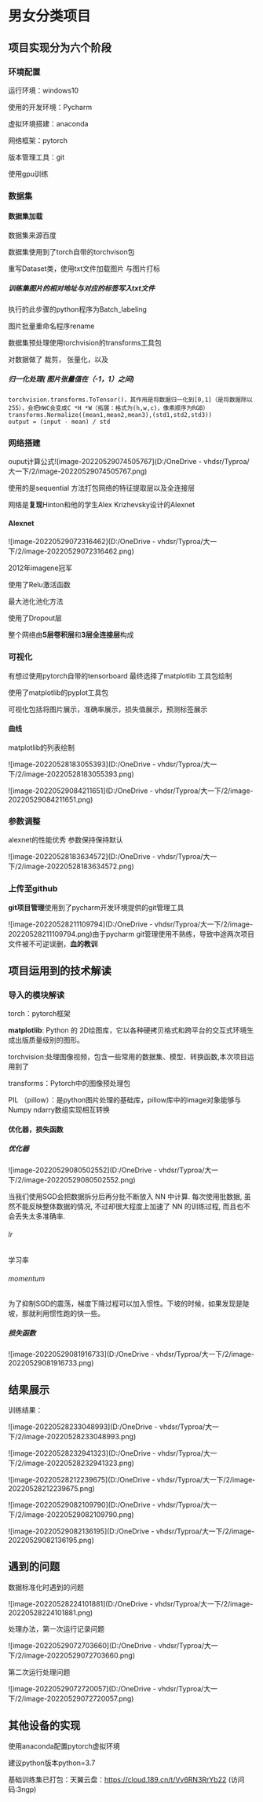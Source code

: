 # 男女分类项目

## 项目实现分为六个阶段

### 环境配置

运行环境：windows10

使用的开发环境：Pycharm

虚拟环境搭建：anaconda

网络框架：pytorch

版本管理工具：git

使用gpu训练

### 数据集

#### 数据集加载

数据集来源百度

数据集使用到了torch自带的torchvison包

重写Dataset类，使用txt文件加载图片 与图片打标

##### 训练集图片的相对地址与对应的标签写入txt文件

执行的此步骤的python程序为Batch_labeling

图片批量重命名程序rename

数据集预处理使用torchvision的transforms工具包

对数据做了 裁剪， 张量化，以及

##### 归一化处理( 图片张量值在（-1，1）之间)

```
torchvision.transforms.ToTensor()，其作用是将数据归一化到[0,1]（是将数据除以255），会把HWC会变成C *H *W（拓展：格式为(h,w,c)，像素顺序为RGB）
transforms.Normalize((mean1,mean2,mean3),(std1,std2,std3))
output = (input - mean) / std
```

### 网络搭建

ouput计算公式![image-20220529074505767](D:/OneDrive - vhdsr/Typroa/大一下/2/image-20220529074505767.png)



使用的是sequential 方法打包网络的特征提取层以及全连接层

网络是**复现**Hinton和他的学生Alex Krizhevsky设计的Alexnet



#### Alexnet

![image-20220529072316462](D:/OneDrive - vhdsr/Typroa/大一下/2/image-20220529072316462.png)

2012年imagene冠军

使用了Relu激活函数

最大池化池化方法

使用了Dropout层

整个网络由**5层卷积层**和**3层全连接层**构成





### 可视化

有想过使用pytorch自带的tensorboard 最终选择了matplotlib 工具包绘制

使用了matplotlib的pyplot工具包

可视化包括将图片展示，准确率展示，损失值展示，预测标签展示

#### 曲线

matplotlib的列表绘制

![image-20220528183055393](D:/OneDrive - vhdsr/Typroa/大一下/2/image-20220528183055393.png)

![image-20220529084211651](D:/OneDrive - vhdsr/Typroa/大一下/2/image-20220529084211651.png)



### 参数调整

alexnet的性能优秀 参数保持保持默认

![image-20220528183634572](D:/OneDrive - vhdsr/Typroa/大一下/2/image-20220528183634572.png)

### 上传至github

**git项目管理**使用到了pycharm开发环境提供的git管理工具

![image-20220528211109794](D:/OneDrive - vhdsr/Typroa/大一下/2/image-20220528211109794.png)由于pycharm git管理使用不熟练，导致中途两次项目文件被不可逆误删，**血的教训**



## 项目运用到的技术解读

### 导入的模块解读

torch：pytorch框架

**matplotlib**: Python 的 2D绘图库，它以各种硬拷贝格式和跨平台的交互式环境生成出版质量级别的图形。

torchvision:处理图像视频，包含一些常用的数据集、模型、转换函数,本次项目运用到了

transforms：Pytorch中的图像预处理包

PIL （pillow）：是python图片处理的基础库，pillow库中的image对象能够与Numpy ndarry数组实现相互转换

#### 优化器，损失函数

##### 优化器

![image-20220529080502552](D:/OneDrive - vhdsr/Typroa/大一下/2/image-20220529080502552.png)

当我们使用SGD会把数据拆分后再分批不断放入 NN 中计算. 每次使用批数据, 虽然不能反映整体数据的情况, 不过却很大程度上加速了 NN 的训练过程, 而且也不会丢失太多准确率.

###### lr

学习率

###### momentum

为了抑制SGD的震荡，梯度下降过程可以加入惯性。下坡的时候，如果发现是陡坡，那就利用惯性跑的快一些。

##### 损失函数

![image-20220529081916733](D:/OneDrive - vhdsr/Typroa/大一下/2/image-20220529081916733.png)



## 结果展示

训练结果：

![image-20220528233048993](D:/OneDrive - vhdsr/Typroa/大一下/2/image-20220528233048993.png)

![image-20220528232941323](D:/OneDrive - vhdsr/Typroa/大一下/2/image-20220528232941323.png)

![image-20220528212239675](D:/OneDrive - vhdsr/Typroa/大一下/2/image-20220528212239675.png)

![image-20220529082109790](D:/OneDrive - vhdsr/Typroa/大一下/2/image-20220529082109790.png)



![image-20220529082136195](D:/OneDrive - vhdsr/Typroa/大一下/2/image-20220529082136195.png)



## 遇到的问题

数据标准化时遇到的问题

![image-20220528224101881](D:/OneDrive - vhdsr/Typroa/大一下/2/image-20220528224101881.png)

处理办法，第一次运行记录问题

![image-20220529072703660](D:/OneDrive - vhdsr/Typroa/大一下/2/image-20220529072703660.png)

第二次运行处理问题

![image-20220529072720057](D:/OneDrive - vhdsr/Typroa/大一下/2/image-20220529072720057.png)

## 其他设备的实现

使用anaconda配置pytorch虚拟环境

建议python版本python=3.7

基础训练集已打包：天翼云盘：https://cloud.189.cn/t/Vv6RN3RrYb22 (访问码:3ngp)

